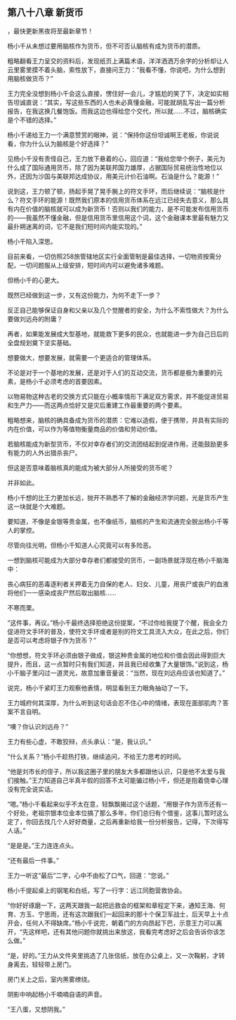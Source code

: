 ## 第八十八章 新货币
，最快更新黑夜将至最新章节！

杨小千从未想过要用脑核作为货币，但不可否认脑核有成为货币的潜质。

粗略翻看王力呈交的资料后，发现纸页上满篇术语，洋洋洒洒万余字的分析却让人云里雾里摸不着头脑，索性放下，直接问王力：“我看不懂，你说吧，为什么想到用脑核做货币？”

王力完全没想到杨小千会这么直接，愣住好一会儿，才尴尬的笑了下，决定如实相告坦诚直说：“其实，写这些东西的人也未必真懂金融，可能就胡乱写出一篇分析报告，在我这换几餐饱饭。而我这边也得给您个交代，所以就……不过，脑核确实是个不错的选择。”

杨小千递给王力一个满意赞赏的眼神，说：“保持你这份坦诚啊王老板，你说说看，你为什么认为脑核是个好选择？”

见杨小千没有责怪自己，王力放下悬着的心，回应道：“我给您举个例子，美元为什么成了国际通用货币，除了因为美联邦国力雄厚，占据国际贸易统治性地位以外，还因为沙国与美联邦达成协议，用美元计价石油啊。石油是什么？能源！”

说到这，王力顿了顿，扬起手晃了晃手腕上的符文手环，而后继续说：“脑核是什么？符文手环的能源！既然我们原本的信用货币体系在远江已经失去意义，那么具有内在价值的脑核就可以成为新货币！否则以我们的能力，是不可能发布信用货币的――我虽然不懂金融，但是信用货币里信用这个词，这个金融课本里最有魅力又最扑朔迷离的词，它不是我们短时间内能实现的。”

杨小千陷入深思。

目前来看，一切仿照258旅管辖地区实行全面管制是最佳选择，一切物资按需分配，一切问题服从上级安排，短时间内可以避免诸多难题。

但杨小千的心更大。

既然已经做到这一步，又有这份能力，为何不走下一步？

反正自己能够保证自身和父亲以及几个觉醒者的安全，为什么不索性做大？为什么要做刘远舟的附庸？

再者，如果能发展成大型基地，就能救下更多的民众，也就能进一步为自己日后的全盘规划奠下坚实基础。

想要做大，想要发展，就需要一个更适合的管理体系。

不论是对于一个基地的发展，还是对于人们的互动交流，货币都是极为重要的元素，是杨小千必须考虑的首要因素。

以物易物这种古老的交换方式只能在小概率情形下满足双方需求，并不能促进贸易和生产力――而这两点恰好又是灾后重建工作最重要的两个要素。

粗略想来，脑核的确具备成为货币的潜质：它难以造假，便于携带，并具有实际的内在价值，可以作为等值物衡量商品的价值和劳动价值。

若脑核能成为新型货币，不仅对幸存者们的交流团结起到促进作用，还能鼓励更多有能力的人外出猎杀丧尸。

但这是否意味着脑核真的能成为被大部分人所接受的货币呢？

并非如此。

杨小千想的比王力更加长远，抛开不熟悉不了解的金融经济学问题，光是货币产生这一块就是个大难题。

要知道，不像是金银等贵金属，也不像纸币，脑核的产生和流通完全脱出杨小千等人的掌控。

尽管向往光明，但杨小千知道人心究竟可以有多险恶。

一想到脑核可能成为大部分幸存者们都接受的货币，一副场景就浮现在杨小千脑海中：

丧心病狂的恶毒逐利者关押着无力自保的老人、妇女、儿童，用丧尸或丧尸的血液将他们一一感染成丧尸然后取出脑核……

不寒而栗。

“这件事，再议。”杨小千最终选择拒绝这份提案，“不过你给我提了个醒，我会全力促进符文手环的普及，使符文手环或者是别的符文工具流入大众，在此之后，你们是否可以考虑将银子作为货币？”

“你想想，符文手环必须由银子做成，银这种贵金属的地位和价值会因此得到巨大提升，而且，这一点暂时只有我们知道，并且我已经收集了大量银饰。”说到这，杨小千脑子里闪过一道灵光，故意加重音量说：“当然，现在刘远舟应该也知道了。”

说完，杨小千紧盯王力观察他表情，明显看到王力眼角抽动了一下。

王力城府何其深厚，为什么听到这句话会忍不住心中的情绪，表现在面部肌肉？答案不言自明。

“噢？你认识刘远舟？”

王力有些心虚，不敢狡辩，点头承认：“是，我认识。”

“什么关系？”杨小千趁热打铁，继续追问，不给王力思考的时间。

“他是刘市长的侄子，所以我这圈子里的朋友大多都跟他认识，只是他不太爱与我们接触。”王力知道自己半真半假的回答不太可能骗过杨小千，但还是抱着侥幸心理没有完全说实话。

“嗯。”杨小千看起来似乎不太在意，轻飘飘揭过这个话题，“用银子作为货币还有一个好处，老祖宗银本位金本位搞了那么多年，你们总归有个借鉴，这事儿暂时这么定了，你回去找几个人好好商量，之后再重新给我一份分析报告，记得，下次得写人话。”

“是是是。”王力连连点头。

“还有最后一件事。”

王力一听这“最后”二字，心中不由松了口气，回道：“您说。”

杨小千提起桌上的钢笔和白纸，写了一行字：远江同胞营救协会。

“你好好琢磨一下，这两天跟我一起把远救会的框架和章程定下来，通知王海、何育、方玉、宁思雨，还有这次跟我们一起回来的那十个保卫军战士，后天早上十点开会，任何人不得缺席。”杨小千说完，朝着门的方向昂起下巴，示意王力可以离开，“先这样吧，还有其他问题你就挑出来放这，我看完考虑好之后会告诉你该怎么做。”

“是，好的。”王力从文件夹里挑选了几张信纸，放在办公桌上，又一次鞠躬，才转身离去，轻轻带上房门。

房门关上之后，室内黑雾缭绕。

阴影中响起杨小千喃喃自语的声音。

“王八蛋，又想阴我。”

